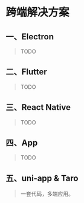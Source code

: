 # 跨端解决方案

## 一、Electron

> TODO

## 二、Flutter

> TODO

## 三、React Native

> TODO

## 四、App

> TODO

## 五、uni-app & Taro

> 一套代码，多端应用。
